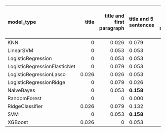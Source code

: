 | model_type                   |   title |   title and first paragraph | title and 5 sentences   |   title and 10 sentences |   title and first sentence each paragraph | raw text   |
|:-----------------------------|--------:|----------------------------:|:------------------------|-------------------------:|------------------------------------------:|:-----------|
| KNN                          |   0     |                       0.026 | 0.079                   |                    0.105 |                                     0.053 | 0.079      |
| LinearSVM                    |   0     |                       0.053 | 0.053                   |                    0.105 |                                     0.053 | 0.105      |
| LogisticRegression           |   0     |                       0.053 | 0.053                   |                    0     |                                     0.053 | 0.105      |
| LogisticRegressionElasticNet |   0     |                       0.079 | 0.053                   |                    0.079 |                                     0.079 | **0.158**  |
| LogisticRegressionLasso      |   0.026 |                       0.026 | 0.053                   |                    0.053 |                                     0.053 | 0.132      |
| LogisticRegressionRidge      |   0     |                       0.079 | 0.026                   |                    0.079 |                                     0.079 | 0.105      |
| NaiveBayes                   |   0     |                       0.053 | **0.158**               |                    0.132 |                                     0.053 | 0.079      |
| RandomForest                 |   0     |                       0     | 0.000                   |                    0.026 |                                     0.053 | 0.105      |
| RidgeClassifier              |   0.026 |                       0.079 | 0.132                   |                    0.053 |                                     0.053 | 0.079      |
| SVM                          |   0     |                       0.053 | **0.158**               |                    0.053 |                                     0.105 | 0.053      |
| XGBoost                      |   0.026 |                       0     | 0.053                   |                    0.105 |                                     0.132 | **0.158**  |